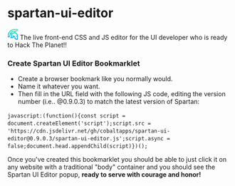 # spartan-ui-editor

![Spartan UI Editor](spartan-icon.png)
The live front-end CSS and JS editor for the UI developer who is ready to Hack The Planet!!

### Create Spartan UI Editor Bookmarklet

* Create a browser bookmark like you normally would.
* Name it whatever you want.
* Then fill in the URL field with the following JS code, editing the version number (i.e.. @0.9.0.3) to match the latest version of Spartan:

`javascript:(function(){const script = document.createElement('script');script.src = 'https://cdn.jsdelivr.net/gh/cobaltapps/spartan-ui-editor@0.9.0.3/spartan-ui-editor.js';script.async = false;document.head.appendChild(script)})();`

Once you've created this bookmarklet you should be able to just click it on any website with a traditional "body" container and you should see the Spartan UI Editor popup, **ready to serve with courage and honor!**